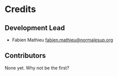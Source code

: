 # Credits

## Development Lead

- Fabien Mathieu <fabien.mathieu@normalesup.org>

## Contributors

None yet. Why not be the first?
